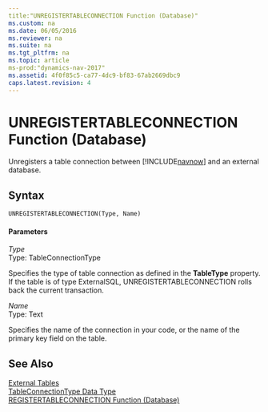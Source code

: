 ```yaml
---
title:"UNREGISTERTABLECONNECTION Function (Database)"
ms.custom: na
ms.date: 06/05/2016
ms.reviewer: na
ms.suite: na
ms.tgt_pltfrm: na
ms.topic: article
ms-prod:"dynamics-nav-2017"
ms.assetid: 4f0f85c5-ca77-4dc9-bf83-67ab2669dbc9
caps.latest.revision: 4
---
```

# UNREGISTERTABLECONNECTION Function (Database)
Unregisters a table connection between [!INCLUDE[navnow](includes/navnow_md.md)] and an external database.  
  
## Syntax  
  
```  
UNREGISTERTABLECONNECTION(Type, Name)  
```  
  
#### Parameters  
 *Type*  
 Type: TableConnectionType  
  
 Specifies the type of table connection as defined in the **TableType** property. If the table is of type ExternalSQL, UNREGISTERTABLECONNECTION rolls back the current transaction.  
  
 *Name*  
 Type: Text  
  
 Specifies the name of the connection in your code, or the name of the primary key field on the table.  
  
## See Also  
 [External Tables](External-Tables.md)   
 [TableConnectionType Data Type](TableConnectionType-Data-Type.md)   
 [REGISTERTABLECONNECTION Function \(Database\)](REGISTERTABLECONNECTION-Function--Database-.md)